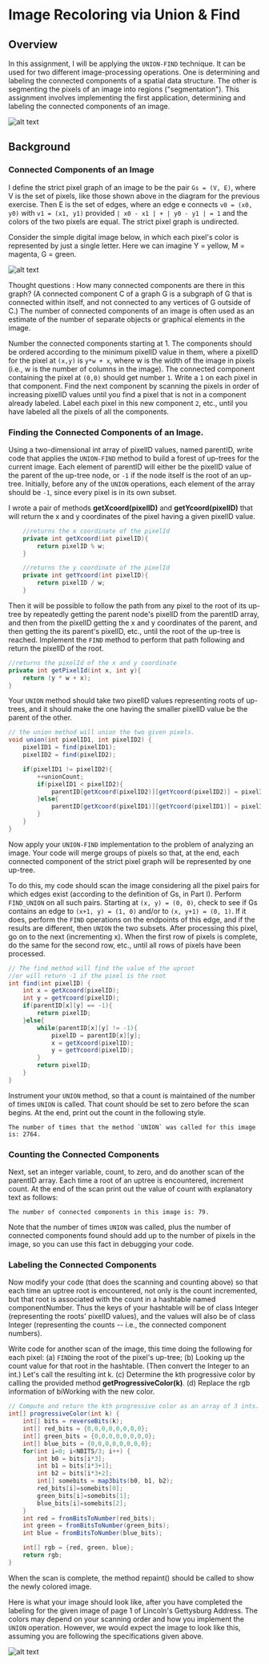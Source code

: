 # Image Recoloring via Union & Find
## Overview

In this assignment, I will be applying the `UNION-FIND` technique. It can be used for two different image-processing operations. One is determining and labeling the connected components of a spatial data structure. The other is segmenting the pixels of an image into regions ("segmentation"). This assignment involves implementing the first application, determining and labeling the connected components of an image.

![alt text](https://courses.cs.washington.edu/courses/cse373/16au/A/UF/images/YMG128.png "Logo Title Text 1")

## Background
### Connected Components of an Image

I define the strict pixel graph of an image to be the pair `Gs = (V, E)`, where V is the set of pixels, like those shown above in the diagram for the previous exercise. Then E is the set of edges, where an edge e connects `v0 = (x0, y0)` with `v1 = (x1, y1)` provided `| x0 - x1 | + | y0 - y1 | = 1` and the colors of the two pixels are equal. The strict pixel graph is undirected.

Consider the simple digital image below, in which each pixel's color is represented by just a single letter. Here we can imagine Y = yellow, M = magenta, G = green. 

![alt text](https://courses.cs.washington.edu/courses/cse373/16au/A/UF/images/Fig-A5I3.png "Logo Title Text 1")

Thought questions : How many connected components are there in this graph? (A connected component C of a graph G is a subgraph of G that is connected within itself, and not connected to any vertices of G outside of C.) The number of connected components of an image is often used as an estimate of the number of separate objects or graphical elements in the image.

Number the connected components starting at 1. The components should be ordered according to the minimum pixelID value in them, where a pixelID for the pixel at `(x,y)` is `y*w + x`, where w is the width of the image in pixels (i.e., w is the number of columns in the image). The connected component containing the pixel at `(0,0)` should get number `1`. Write a `1` on each pixel in that component. Find the next component by scanning the pixels in order of increasing pixelID values until you find a pixel that is not in a component already labeled. Label each pixel in this new component `2`, etc., until you have labeled all the pixels of all the components.

### Finding the Connected Components of an Image.

Using a two-dimensional int array of pixelID values, named parentID, write code that applies the `UNION-FIND` method to build a forest of up-trees for the current image. Each element of parentID will either be the pixelID value of the parent of the up-tree node, or `-1` if the node itself is the root of an up-tree. Initially, before any of the `UNION` operations, each element of the array should be `-1`, since every pixel is in its own subset.

I wrote a pair of methods **getXcoord(pixelID)** and **getYcoord(pixelID)** that will return the x and y coordinates of the pixel having a given pixelID value.
```java
    //returns the x coordinate of the pixelId
    private int getXcoord(int pixelID){ 
        return pixelID % w; 
    }

    //returns the y coordinate of the pixelId
    private int getYcoord(int pixelID){ 
        return pixelID / w; 
    }
```
Then it will be possible to follow the path from any pixel to the root of its up-tree by repeatedly getting the parent node's pixelID from the parentID array, and then from the pixelID getting the x and y coordinates of the parent, and then getting the its parent's pixelID, etc., until the root of the up-tree is reached. Implement the `FIND` method to perform that path following and return the pixelID of the root.
```java
//returns the pixelId of the x and y coordinate
private int getPixelId(int x, int y){
    return (y * w + x);
}
```

Your `UNION` method should take two pixelID values representing roots of up-trees, and it should make the one having the smaller pixelID value be the parent of the other.
```java
// the union method will union the two given pixels.
void union(int pixelID1, int pixelID2) {
    pixelID1 = find(pixelID1);
    pixelID2 = find(pixelID2);

    if(pixelID1 != pixelID2){
        ++unionCount;
        if(pixelID1 < pixelID2){
            parentID[getXcoord(pixelID2)][getYcoord(pixelID2)] = pixelID1;
        }else{
            parentID[getXcoord(pixelID1)][getYcoord(pixelID1)] = pixelID2;
        }
    }
}
```

Now apply your `UNION-FIND` implementation to the problem of analyzing an image. Your code will merge groups of pixels so that, at the end, each connected component of the strict pixel graph will be represented by one up-tree.

To do this, my code should scan the image considering all the pixel pairs for which edges exist (according to the definition of Gs, in Part I). Perform `FIND_UNION` on all such pairs. Starting at `(x, y) = (0, 0)`, check to see if Gs contains an edge to `(x+1, y) = (1, 0)` and/or to `(x, y+1) = (0, 1)`. If it does, perform the `FIND` operations on the endpoints of this edge, and if the results are different, then `UNION` the two subsets. After processing this pixel, go on to the next (incrementing x). When the first row of pixels is complete, do the same for the second row, etc., until all rows of pixels have been processed.
```java
// The find method will find the value of the uproot
//or will return -1 if the pixel is the root
int find(int pixelID) {
    int x = getXcoord(pixelID);
    int y = getYcoord(pixelID);
    if(parentID[x][y] == -1){
        return pixelID;
    }else{
        while(parentID[x][y] != -1){
            pixelID = parentID[x][y];
            x = getXcoord(pixelID);
            y = getYcoord(pixelID);
        }
        return pixelID;
    }
}
```

Instrument your `UNION` method, so that a count is maintained of the number of times `UNION` is called. That count should be set to zero before the scan begins. At the end, print out the count in the following style.
```
The number of times that the method `UNION` was called for this image is: 2764.
```
### Counting the Connected Components

Next, set an integer variable, count, to zero, and do another scan of the parentID array. Each time a root of an uptree is encountered, increment count. At the end of the scan print out the value of count with explanatory text as follows:

```
The number of connected components in this image is: 79.
```
Note that the number of times `UNION` was called, plus the number of connected components found should add up to the number of pixels in the image, so you can use this fact in debugging your code.

### Labeling the Connected Components

Now modify your code (that does the scanning and counting above) so that each time an uptree root is encountered, not only is the count incremented, but that root is associated with the count in a hashtable named componentNumber. Thus the keys of your hashtable will be of class Integer (representing the roots' pixelID values), and the values will also be of class Integer (representing the counts -- i.e., the connected component numbers).

Write code for another scan of the image, this time doing the following for each pixel: (a) `FIND`ing the root of the pixel's up-tree; (b) Looking up the count value for that root in the hashtable. (Then convert the Integer to an int.) Let's call the resulting int k. (c) Determine the kth progressive color by calling the provided method **getProgressiveColor(k)**. (d) Replace the rgb information of biWorking with the new color.
```java
// Compute and return the kth progressive color as an array of 3 ints.
int[] progressiveColor(int k) {
    int[] bits = reverseBits(k);
    int[] red_bits = {0,0,0,0,0,0,0,0};
    int[] green_bits = {0,0,0,0,0,0,0,0};
    int[] blue_bits = {0,0,0,0,0,0,0,0};
    for(int i=0; i<NBITS/3; i++) {
        int b0 = bits[i*3];
        int b1 = bits[i*3+1];
        int b2 = bits[i*3+2];
        int[] somebits = map3bits(b0, b1, b2);
        red_bits[i]=somebits[0];
        green_bits[i]=somebits[1];
        blue_bits[i]=somebits[2];
    }
    int red = fromBitsToNumber(red_bits);
    int green = fromBitsToNumber(green_bits);
    int blue = fromBitsToNumber(blue_bits);

    int[] rgb = {red, green, blue};
    return rgb;
}
```

When the scan is complete, the method repaint() should be called to show the newly colored image.

Here is what your image should look like, after you have completed the labeling for the given image of page 1 of Lincoln's Gettysburg Address. The colors may depend on your scanning order and how you implement the `UNION` operation. However, we would expect the image to look like this, assuming you are following the specifications given above.

![alt text](https://courses.cs.washington.edu/courses/cse373/16au/A/UF/images/word-colors.png "Logo Title Text 1")
 
